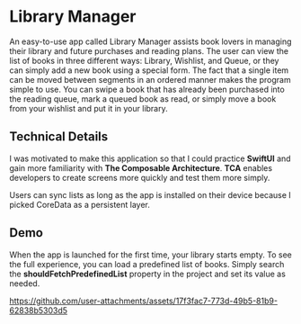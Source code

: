 # Library Manager

An easy-to-use app called Library Manager assists book lovers in managing their library and future purchases and reading plans. The user can view the list of books in three different ways: Library, Wishlist, and Queue, or they can simply add a new book using a special form. The fact that a single item can be moved between segments in an ordered manner makes the program simple to use. You can swipe a book that has already been purchased into the reading queue, mark a queued book as read, or simply move a book from your wishlist and put it in your library.

## Technical Details

I was motivated to make this application so that I could practice **SwiftUI** and gain more familiarity with **The Composable Architecture**. **TCA** enables developers to create screens more quickly and test them more simply. 

Users can sync lists as long as the app is installed on their device because I picked CoreData as a persistent layer.

## Demo

When the app is launched for the first time, your library starts empty. To see the full experience, you can load a predefined list of books. Simply search the **shouldFetchPredefinedList** property in the project and set its value as needed.



https://github.com/user-attachments/assets/17f3fac7-773d-49b5-81b9-62838b5303d5






